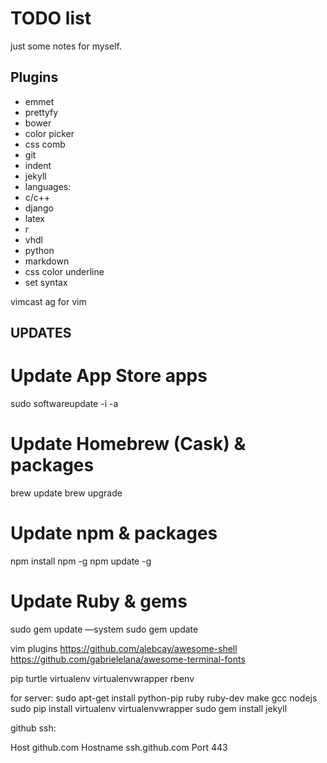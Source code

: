 # TODO list
just some notes for myself.

## Plugins
 - emmet
 - prettyfy
 - bower
 - color picker
 - css comb
 - git
 - indent
 - jekyll
 - languages:
  - c/c++
  - django
  - latex
  - r
  - vhdl
  - python
  - markdown
 - css color underline
 - set syntax

vimcast
ag for vim


## UPDATES

# Update App Store apps
sudo softwareupdate -i -a
# Update Homebrew (Cask) & packages
brew update
brew upgrade
# Update npm & packages
npm install npm -g
npm update -g
# Update Ruby & gems
sudo gem update —system
sudo gem update


vim plugins
https://github.com/alebcay/awesome-shell
https://github.com/gabrielelana/awesome-terminal-fonts

pip
 turtle virtualenv virtualenvwrapper
rbenv

for server:
 sudo apt-get install python-pip ruby ruby-dev make gcc nodejs
 sudo pip install virtualenv virtualenvwrapper
 sudo gem install jekyll

github ssh:

Host github.com
  Hostname ssh.github.com
  Port 443
